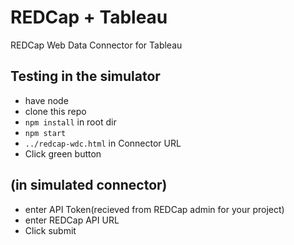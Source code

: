 # REDCap + Tableau
REDCap Web Data Connector for Tableau

## Testing in the simulator
 
 * have node
 * clone this repo
 * `npm install` in root dir
 * `npm start`
 * `../redcap-wdc.html` in Connector URL
 * Click green button

## (in simulated connector)
 
  * enter API Token(recieved from REDCap admin for your project)
  * enter REDCap API URL
  * Click submit


